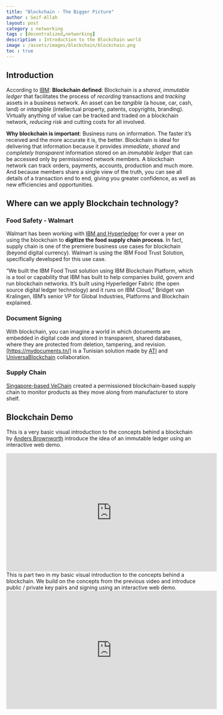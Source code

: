 ```yaml
---
title: "Blockchain - The Bigger Picture"
author : Seif-Allah
layout: post
category : networking
tags : [decentralized,networking]
description : Introduction to the Blockchain world
image : /assets/images/blockchain/blockchain.png
toc : true
---
```


## Introduction

According to [IBM](https://www.ibm.com/topics/what-is-blockchain):
**Blockchain defined**: Blockchain is a *shared*, *immutable ledger* that facilitates the process of *recording* transactions and *tracking* assets in a business network. An asset can be *tangible* (a house, car, cash, land) or *intangible* (intellectual property, patents, copyrights, branding). Virtually anything of value can be tracked and traded on a blockchain network, *reducing risk* and cutting costs for all involved.

**Why blockchain is important**: Business runs on information. The faster it’s received and the more accurate it is, the better. Blockchain is ideal for delivering that information because it provides *immediate*, *shared* and *completely transparent* information stored on an *immutable ledger* that can be accessed only by permissioned network members. A blockchain network can track orders, payments, accounts, production and much more. And because members share a single view of the truth, you can see all details of a transaction end to end, giving you greater confidence, as well as new efficiencies and opportunities.

## Where can we apply Blockchain technology?

### Food Safety - Walmart
Walmart has been working with [IBM and Hyperledger](https://www.hyperledger.org/learn/publications/walmart-case-study) for over a year on using the blockchain to **digitize the food supply chain process**. In fact, supply chain is one of the premiere business use cases for blockchain (beyond digital currency). Walmart is using the IBM Food Trust Solution, specifically developed for this use case.

“We built the IBM Food Trust solution using IBM Blockchain Platform, which is a tool or capability that IBM has built to help companies build, govern and run blockchain networks. It’s built using Hyperledger Fabric (the open source digital ledger technology) and it runs on IBM Cloud,” Bridget van Kralingen, IBM’s senior VP for Global Industries, Platforms and Blockchain explained.

### Document Signing

With blockchain, you can imagine a world in which documents are embedded in digital code and stored in transparent, shared databases, where they are protected from deletion, tampering, and revision. [https://mydocuments.tn/] is a Tunisian solution made by [ATI](https://www.ati.tn/) and [UniversaBlockchain](https://universablockchain.com/) collaboration.

### Supply Chain

[Singapore-based VeChain](https://www.vechain.org/) created a permissioned blockchain-based supply chain to monitor products as they move along from manufacturer to store shelf.

## Blockchain Demo
This is a very basic visual introduction to the concepts behind a blockchain by [Anders Brownworth](https://www.youtube.com/channel/UCx7YSpyYtgaYik1Wen9jYSA) introduce the idea of an immutable ledger using an interactive web demo.
<iframe width="560" height="315" src="https://www.youtube.com/embed/_160oMzblY8" title="YouTube video player" frameborder="0" allow="accelerometer; autoplay; clipboard-write; encrypted-media; gyroscope; picture-in-picture" allowfullscreen></iframe>
This is part two in my basic visual introduction to the concepts behind a blockchain. We build on the concepts from the previous video and introduce public / private key pairs and signing using an interactive web demo.
<iframe width="560" height="315" src="https://www.youtube.com/embed/xIDL_akeras" title="YouTube video player" frameborder="0" allow="accelerometer; autoplay; clipboard-write; encrypted-media; gyroscope; picture-in-picture" allowfullscreen></iframe>
